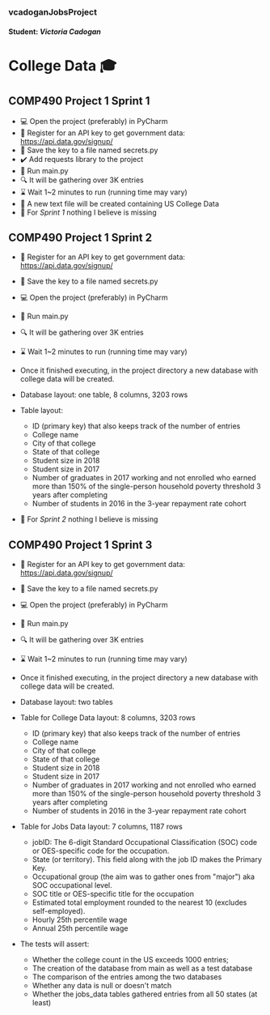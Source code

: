 ### vcadoganJobsProject

#### Student: *Victoria Cadogan*

# College Data :mortar_board:
## COMP490 Project 1 Sprint 1


- :computer: Open the project (preferably) in PyCharm
- :bookmark_tabs: Register for an API key to get government data: https://api.data.gov/signup/
- :key: Save the key to a file named secrets.py
- :heavy_check_mark: Add requests library to the project
- :running: Run main.py
- :mag: It will be gathering over 3K entries
- :hourglass: Wait 1~2 minutes to run (running time may vary)
- :memo: A new text file will be created containing US College Data
- :pray: For *Sprint 1* nothing I believe is missing


## COMP490 Project 1 Sprint 2

- :bookmark_tabs: Register for an API key to get government data: https://api.data.gov/signup/
- :key: Save the key to a file named secrets.py
- :computer: Open the project (preferably) in PyCharm
- :running: Run main.py
- :mag: It will be gathering over 3K entries
- :hourglass: Wait 1~2 minutes to run (running time may vary)
- Once it finished executing, in the project directory a new database with college data will be created.
- Database layout: one table, 8 columns, 3203 rows
- Table layout: 
    - ID (primary key) that also keeps track of the number of entries 
    - College name 
    - City of that college 
    - State of that college
    - Student size in 2018 
    - Student size in 2017 
    - Number of graduates in 2017 working and not enrolled who earned more than 150% of the single-person household poverty threshold 3 years after completing
    - Number of students in 2016 in the 3-year repayment rate cohort

- :pray: For *Sprint 2* nothing I believe is missing

## COMP490 Project 1 Sprint 3

- :bookmark_tabs: Register for an API key to get government data: https://api.data.gov/signup/
- :key: Save the key to a file named secrets.py
- :computer: Open the project (preferably) in PyCharm
- :running: Run main.py
- :mag: It will be gathering over 3K entries
- :hourglass: Wait 1~2 minutes to run (running time may vary)
- Once it finished executing, in the project directory a new database with college data will be created.
- Database layout: two tables
- Table for College Data layout: 8 columns, 3203 rows 
    - ID (primary key) that also keeps track of the number of entries 
    - College name 
    - City of that college 
    - State of that college
    - Student size in 2018 
    - Student size in 2017 
    - Number of graduates in 2017 working and not enrolled who earned more than 150% of the single-person household poverty threshold 3 years after completing
    - Number of students in 2016 in the 3-year repayment rate cohort

- Table for Jobs Data layout: 7 columns, 1187 rows
    - jobID: The 6-digit Standard Occupational Classification (SOC) code or OES-specific code for the occupation.
    - State (or territory). This field along with the job ID makes the Primary Key.
    - Occupational group (the aim was to gather ones from "major") aka SOC occupational level.
    - SOC title or OES-specific title for the occupation
    - Estimated total employment rounded to the nearest 10 (excludes self-employed).
    - Hourly 25th percentile wage
    - Annual 25th percentile wage
- The tests will assert: 
    - Whether the college count in the US exceeds 1000 entries;
    - The creation of the database from main as well as a test database
    - The comparison of the entries among the two databases
    - Whether any data is null or doesn't match
    - Whether the jobs_data tables gathered entries from all 50 states (at least)
